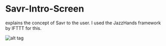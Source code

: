 # Savr-Intro-Screen
explains the concept of Savr to the user.  I used the JazzHands framework by IFTTT for this.

![alt tag](https://raw.github.com/jordanrw/Savr-Intro-Screen/master/animations.gif)